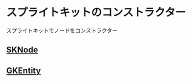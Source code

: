 # スプライトキットのコンストラクター

スプライトキットでノードをコンストラクター

## [SKNode](https://github.com/ghsumiyasu/Swift/blob/main/README-Swift-SKNode-jp.md)
## [GKEntity](https://github.com/ghsumiyasu/Swift/blob/main/README-Swift-Elemento-jp.md)
